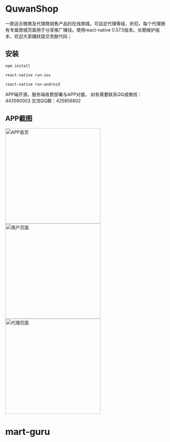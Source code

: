 # QuwanShop
一款适合微商及代理商销售产品的在线商城，可自定代理等级、折扣，每个代理拥有专属商城页面用于分享推广赚钱。使用react-native 0.57.5版本。长期维护版本，欢迎大家踊跃提交贡献代码；

## 安装
```bash
npm install

react-native run-ios

react-native run-android
```

APP端开源，服务端收费部署与APP对接。
如有需要联系QQ或微信：443580003  交流QQ群：425856802

## APP截图

<img width="300" src="https://raw.githubusercontent.com/teebbstudios/agentshop/master/readme_assets/000.jpg" alt="APP首页"/>
<img width="300" src="https://raw.githubusercontent.com/teebbstudios/agentshop/master/readme_assets/001.jpg" alt="用户页面"/>
<img width="300" src="https://raw.githubusercontent.com/teebbstudios/agentshop/master/readme_assets/002.png" alt="代理页面"/>

# mart-guru

